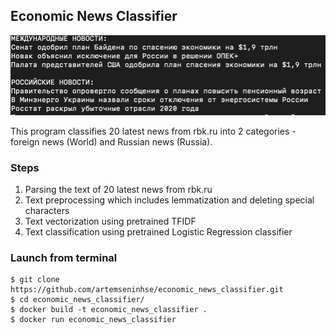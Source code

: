 ## Economic News Classifier

![Example](example.png)

This program classifies 20 latest news from rbk.ru into 2 categories - foreign news (World) and Russian news (Russia).

### Steps

1. Parsing the text of 20 latest news from rbk.ru
2. Text preprocessing which includes lemmatization and deleting special characters
3. Text vectorization using pretrained TFIDF
4. Text classification using pretrained Logistic Regression classifier

### Launch from terminal
```
$ git clone https://github.com/artemseninhse/economic_news_classifier.git
$ cd economic_news_classifier/
$ docker build -t economic_news_classifier .
$ docker run economic_news_classifier
```


